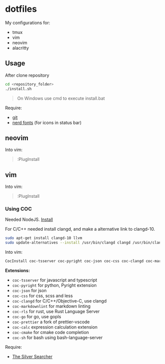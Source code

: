 # dotfiles

My configurations for:

- tmux
- vim
- neovim
- alacritty

## Usage

After clone repository

```sh
cd <repository_folder>
./install.sh
```

> On Windows use cmd to execute install.bat

Require:

- [git](https://git-scm.com/)
- [nerd fonts](https://www.nerdfonts.com/) (for icons in status bar)

## neovim

Into vim:

> :PlugInstall

## vim
Into vim:

> :PlugInstall

### Using COC

Needed NodeJS. [Install](https://github.com/nvm-sh/nvm)

For C/C++ needed install clangd, and make a alternative link to clangd-10.

```sh
sudo apt-get install clangd-10 llvm
sudo update-alternatives --install /usr/bin/clangd clangd /usr/bin/clangd-10 100
```

Into vim:

```sh
CocInstall coc-tsserver coc-pyright coc-json coc-css coc-clangd coc-markdownlint coc-rls coc-go coc-prettier coc-calc coc-cmake coc-sh
```

**Extensions:**

- `coc-tsserver` for javascript and typescript
- `coc-pyright` for python, Pyright extension
- `coc-json` for json
- `coc-css` for css, scss and less
- `coc-clangd` for C/C++/Objective-C, use clangd
- `coc-markdownlint` for markdown linting
- `coc-rls` for rust, use Rust Language Server
- `coc-go` for go, use gopls
- `coc-prettier` a fork of prettier-vscode
- `coc-calc` expression calculation extension
- `coc-cmake` for cmake code completion
- `coc-sh` for bash using bash-language-server

Require:
- [The Silver Searcher](https://github.com/ggreer/the_silver_searcher)

